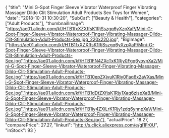 {
	"title": "Mini G-Spot Finger Sleeve Vibrator Waterproof Finger Vibrating Massager Dildo Clit Stimulation Adult Products Sex Toys for Women",
	"date": "2018-10-31 10:30:20",
	"SubCat": ["Beauty & Health"],
	"categories": ["Adult Products"],
	"thumbnailImage": "https://ae01.alicdn.com/kf/HTB1fxXZXffsK1RjSszgq6yXzpXaP/Mini-G-Spot-Finger-Sleeve-Vibrator-Waterproof-Finger-Vibrating-Massager-Dildo-Clit-Stimulation-Adult-Products-Sex.jpg_220x220.jpg",
	"BigImage": ["https://ae01.alicdn.com/kf/HTB1fxXZXffsK1RjSszgq6yXzpXaP/Mini-G-Spot-Finger-Sleeve-Vibrator-Waterproof-Finger-Vibrating-Massager-Dildo-Clit-Stimulation-Adult-Products-Sex.jpg","https://ae01.alicdn.com/kf/HTB1FN4ZXcTxK1Rjy0Fgq6yovpXa2/Mini-G-Spot-Finger-Sleeve-Vibrator-Waterproof-Finger-Vibrating-Massager-Dildo-Clit-Stimulation-Adult-Products-Sex.jpg","https://ae01.alicdn.com/kf/HTB10epZXjvuK1Rjy0Faq6x2aVXas/Mini-G-Spot-Finger-Sleeve-Vibrator-Waterproof-Finger-Vibrating-Massager-Dildo-Clit-Stimulation-Adult-Products-Sex.jpg","https://ae01.alicdn.com/kf/HTB1dDtZXfjsK1Rjy1Xaq6zispXaB/Mini-G-Spot-Finger-Sleeve-Vibrator-Waterproof-Finger-Vibrating-Massager-Dildo-Clit-Stimulation-Adult-Products-Sex.jpg","https://ae01.alicdn.com/kf/HTB1iy4ZXiLrK1Rjy1zdq6ynnpXaV/Mini-G-Spot-Finger-Sleeve-Vibrator-Waterproof-Finger-Vibrating-Massager-Dildo-Clit-Stimulation-Adult-Products-Sex.jpg"],
	"actualPrice": 18.27,
	"comparePrice": 27.27,
	"linkurl": "http://s.click.aliexpress.com/e/gl1Fr0U",
	"inStock": 93
}
